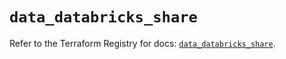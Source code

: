# `data_databricks_share`

Refer to the Terraform Registry for docs: [`data_databricks_share`](https://registry.terraform.io/providers/databricks/databricks/1.56.0/docs/data-sources/share).
